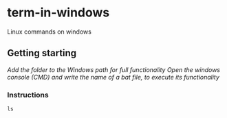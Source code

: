 # term-in-windows
 Linux commands on windows

## Getting starting
_Add the folder to the Windows path for full functionality_
_Open the windows console (CMD) and write the name of a bat file, to execute its functionality_

### Instructions
```
ls
```